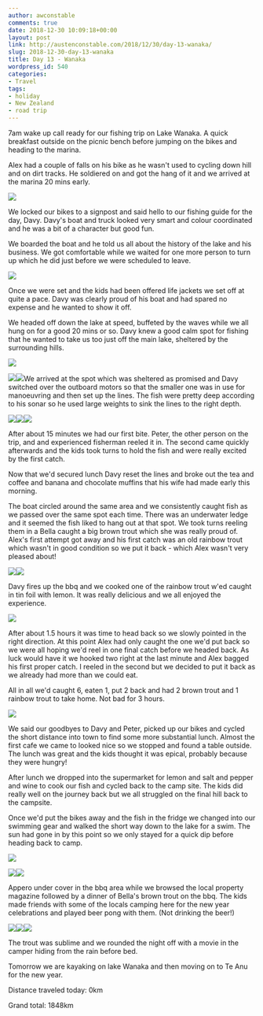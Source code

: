 ```yaml
---
author: awconstable
comments: true
date: 2018-12-30 10:09:18+00:00
layout: post
link: http://austenconstable.com/2018/12/30/day-13-wanaka/
slug: 2018-12-30-day-13-wanaka
title: Day 13 - Wanaka
wordpress_id: 540
categories:
- Travel
tags:
- holiday
- New Zealand
- road trip
---
```


7am wake up call ready for our fishing trip on Lake Wanaka. A quick breakfast outside on the picnic bench before jumping on the bikes and heading to the marina.

Alex had a couple of falls on his bike as he wasn't used to cycling down hill and on dirt tracks. He soldiered on and got the hang of it and we arrived at the marina 20 mins early.

![](../../../images/2018/12/img_2950.jpg)

We locked our bikes to a signpost and said hello to our fishing guide for the day, Davy. Davy's boat and truck looked very smart and colour coordinated and he was a bit of a character but good fun.

We boarded the boat and he told us all about the history of the lake and his business. We got comfortable while we waited for one more person to turn up which he did just before we were scheduled to leave.

![](../../../images/2018/12/img_2958.jpg)

Once we were set and the kids had been offered life jackets we set off at quite a pace. Davy was clearly proud of his boat and had spared no expense and he wanted to show it off.

We headed off down the lake at speed, buffeted by the waves while we all hung on for a good 20 mins or so. Davy knew a good calm spot for fishing that he wanted to take us too just off the main lake, sheltered by the surrounding hills.

![](../../../images/2018/12/img_2959.jpg)

![](../../../images/2018/12/img_0264.jpg)![](../../../images/2018/12/img_0268.jpg)We arrived at the spot which was sheltered as promised and Davy switched over the outboard motors so that the smaller one was in use for manoeuvring and then set up the lines. The fish were pretty deep according to his sonar so he used large weights to sink the lines to the right depth.

![](../../../images/2018/12/img_2964.jpg)![](../../../images/2018/12/img_2967.jpg)![](../../../images/2018/12/img_0290.jpg)

After about 15 minutes we had our first bite. Peter, the other person on the trip, and and experienced fisherman reeled it in. The second came quickly afterwards and the kids took turns to hold the fish and were really excited by the first catch.

Now that we'd secured lunch Davy reset the lines and broke out the tea and coffee and banana and chocolate muffins that his wife had made early this morning.

The boat circled around the same area and we consistently caught fish as we passed over the same spot each time. There was an underwater ledge and it seemed the fish liked to hang out at that spot. We took turns reeling them in a Bella caught a big brown trout which she was really proud of. Alex's first attempt got away and his first catch was an old rainbow trout which wasn't in good condition so we put it back - which Alex wasn't very pleased about!

![](../../../images/2018/12/img_0295.jpg)![](../../../images/2018/12/img_2969.jpg)

Davy fires up the bbq and we cooked one of the rainbow trout w'ed caught in tin foil with lemon. It was really delicious and we all enjoyed the experience.

![](../../../images/2018/12/630561f0-03c4-4a3c-bd87-8e009ecf4038.jpg)

After about 1.5 hours it was time to head back so we slowly pointed in the right direction. At this point Alex had only caught the one we'd put back so we were all hoping we'd reel in one final catch before we headed back. As luck would have it we hooked two right at the last minute and Alex bagged his first proper catch. I reeled in the second but we decided to put it back as we already had more than we could eat.

All in all we'd caught 6, eaten 1, put 2 back and had 2 brown trout and 1 rainbow trout to take home. Not bad for 3 hours.

![](../../../images/2018/12/img_2972.jpg)

We said our goodbyes to Davy and Peter, picked up our bikes and cycled the short distance into town to find some more substantial lunch. Almost the first cafe we came to looked nice so we stopped and found a table outside. The lunch was great and the kids thought it was epical, probably because they were hungry!

After lunch we dropped into the supermarket for lemon and salt and pepper and wine to cook our fish and cycled back to the camp site. The kids did really well on the journey back but we all struggled on the final hill back to the campsite.

Once we'd put the bikes away and the fish in the fridge we changed into our swimming gear and walked the short way down to the lake for a swim. The sun had gone in by this point so we only stayed for a quick dip before heading back to camp.

![](../../../images/2018/12/0424a521-1d57-4b58-a799-01379f3d4799.jpg)

![](../../../images/2018/12/img_2979.jpg)![](../../../images/2018/12/img_2982.jpg)

Appero under cover in the bbq area while we browsed the local property magazine followed by a dinner of Bella's brown trout on the bbq. The kids made friends with some of the locals camping here for the new year celebrations and played beer pong with them. (Not drinking the beer!)

![](../../../images/2018/12/img_2985.jpg)![](../../../images/2018/12/img_2986.jpg)![](../../../images/2018/12/img_0334.jpg)

The trout was sublime and we rounded the night off with a movie in the camper hiding from the rain before bed.

Tomorrow we are kayaking on lake Wanaka and then moving on to Te Anu for the new year.

Distance traveled today: 0km

Grand total: 1848km
